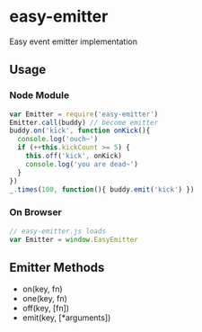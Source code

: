 # easy-emitter

Easy event emitter implementation

## Usage

### Node Module

```js
var Emitter = require('easy-emitter')
Emitter.call(buddy) // become emitter
buddy.on('kick', function onKick(){
  console.log('ouch~')
  if (++this.kickCount >= 5) {
    this.off('kick', onKick)
    console.log('you are dead~')
  }
})
_.times(100, function(){ buddy.emit('kick') })
```

### On Browser

```js
// easy-emitter.js loads
var Emitter = window.EasyEmitter
```

## Emitter Methods

- on(key, fn)
- one(key, fn)
- off(key, [fn])
- emit(key, [*arguments])